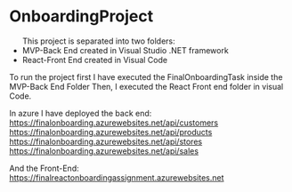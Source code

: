 <h1> OnboardingProject</h1>

<ul>This project is separated into two folders:
<li>MVP-Back End created in Visual Studio .NET framework</li>
<li>React-Front End created in Visual Code</li>
 </ul>

To run the project first I have executed the FinalOnboardingTask inside the MVP-Back End Folder
Then, I executed the React Front end folder in visual Code.


In azure I have deployed the back end:<br>
https://finalonboarding.azurewebsites.net/api/customers<br>
https://finalonboarding.azurewebsites.net/api/products<br>
https://finalonboarding.azurewebsites.net/api/stores<br>
https://finalonboarding.azurewebsites.net/api/sales<br>

And the Front-End:<br>
https://finalreactonboardingassignment.azurewebsites.net
